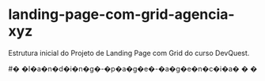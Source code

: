 # landing-page-com-grid-agencia-xyz

Estrutura inicial do Projeto de Landing Page com Grid do curso DevQuest.

#� �l�a�n�d�i�n�g�-�p�a�g�e�-�a�g�e�n�c�i�a�
�
�
